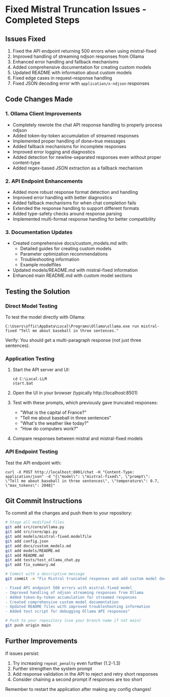 # Fixed Mistral Truncation Issues - Completed Steps

## Issues Fixed
1. Fixed the API endpoint returning 500 errors when using mistral-fixed
2. Improved handling of streaming ndjson responses from Ollama
3. Enhanced error handling and fallback mechanisms
4. Added comprehensive documentation for creating custom models
5. Updated README with information about custom models
6. Fixed edge cases in request-response handling
7. Fixed JSON decoding error with `application/x-ndjson` responses

## Code Changes Made

### 1. Ollama Client Improvements
- Completely rewrote the chat API response handling to properly process ndjson
- Added token-by-token accumulation of streamed responses
- Implemented proper handling of done=true messages
- Added fallback mechanisms for incomplete responses
- Improved error logging and diagnostics
- Added detection for newline-separated responses even without proper content-type
- Added regex-based JSON extraction as a fallback mechanism

### 2. API Endpoint Enhancements
- Added more robust response format detection and handling
- Improved error handling with better diagnostics
- Added fallback mechanisms for when chat completion fails
- Extended the response handling to support different formats
- Added type-safety checks around response parsing
- Implemented multi-format response handling for better compatibility

### 3. Documentation Updates
- Created comprehensive docs/custom_models.md with:
  - Detailed guides for creating custom models
  - Parameter optimization recommendations
  - Troubleshooting information
  - Example modelfiles
- Updated models/README.md with mistral-fixed information
- Enhanced main README.md with custom model sections

## Testing the Solution

### Direct Model Testing
To test the model directly with Ollama:
```
C:\Users\offic\AppData\Local\Programs\Ollama\ollama.exe run mistral-fixed "Tell me about baseball in three sentences."
```
Verify: You should get a multi-paragraph response (not just three sentences).

### Application Testing
1. Start the API server and UI:
   ```
   cd C:\Local-LLM
   start.bat
   ```

2. Open the UI in your browser (typically http://localhost:8501)

3. Test with these prompts, which previously gave truncated responses:
   - "What is the capital of France?"
   - "Tell me about baseball in three sentences"
   - "What's the weather like today?"
   - "How do computers work?"

4. Compare responses between mistral and mistral-fixed models

### API Endpoint Testing
Test the API endpoint with:
```
curl -X POST http://localhost:8001/chat -H "Content-Type: application/json" -d "{\"model\": \"mistral-fixed\", \"prompt\": \"Tell me about baseball in three sentences\", \"temperature\": 0.7, \"max_tokens\": 2048}"
```

## Git Commit Instructions

To commit all the changes and push them to your repository:

```bash
# Stage all modified files
git add src/core/ollama.py
git add src/core/api.py
git add models/mistral-fixed.modelfile
git add config.json
git add docs/custom_models.md
git add models/README.md
git add README.md
git add tests/test_ollama_chat.py
git add fix_summary.md

# Commit with a descriptive message
git commit -m "Fix Mistral truncated responses and add custom model documentation

- Fixed API endpoint 500 errors with mistral-fixed model
- Improved handling of ndjson streaming responses from Ollama
- Added token-by-token accumulation for streamed responses
- Created comprehensive custom model documentation
- Updated README files with improved troubleshooting information
- Added test script for debugging Ollama API responses"

# Push to your repository (use your branch name if not main)
git push origin main
```

## Further Improvements
If issues persist:
1. Try increasing `repeat_penalty` even further (1.2-1.3)
2. Further strengthen the system prompt
3. Add response validation in the API to reject and retry short responses
4. Consider chaining a second prompt if responses are too short

Remember to restart the application after making any config changes! 